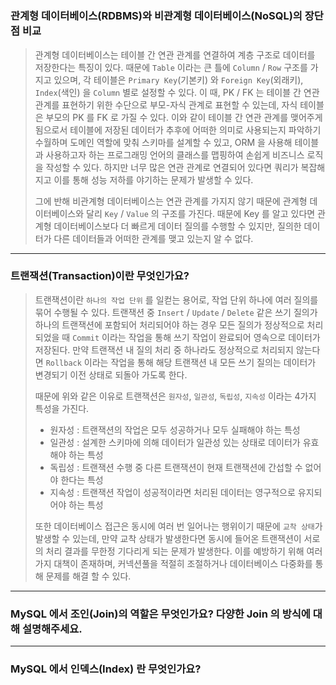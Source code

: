 # 

### 관계형 데이터베이스(RDBMS)와 비관계형 데이터베이스(NoSQL)의 장단점 비교
    
> 관계형 데이터베이스는 테이블 간 연관 관계를 연결하여 계층 구조로 데이터를 저장한다는 특징이 있다. 
때문에 `Table` 이라는 큰 틀에 `Column` / `Row` 구조를 가지고 있으며, 각 테이블은 `Primary Key`(기본키) 와 `Foreign Key`(외래키), `Index`(색인) 을 `Column` 별로 설정할 수 있다. 이 때, PK / FK 는 테이블 간 연관 관계를 표현하기 위한 수단으로 부모-자식 관계로 표현할 수 있는데, 자식 테이블은 부모의 PK 를 FK 로 가질 수 있다. 이와 같이 테이블 간 연관 관계를 맺어주게 됨으로서 테이블에 저장된 데이터가 추후에 어떠한 의미로 사용되는지 파악하기 수월하며 도메인 역할에 맞춰 스키마를 설계할 수 있고, ORM 을 사용해 테이블과 사용하고자 하는 프로그래밍 언어의 클래스를 맵핑하여 손쉽게 비즈니스 로직을 작성할 수 있다. 하지만 너무 많은 연관 관계로 연결되어 있다면 쿼리가 복잡해지고 이를 통해 성능 저하를 야기하는 문제가 발생할 수 있다.
> 
> 그에 반해 비관계형 데이터베이스는 연관 관계를 가지지 않기 때문에 관계형 데이터베이스와 달리 `Key` / `Value` 의 구조를 가진다. 때문에 Key 를 알고 있다면 관계형 데이터베이스보다 더 빠르게 데이터 질의를 수행할 수 있지만, 질의한 데이터가 다른 데이터들과 어떠한 관계를 맺고 있는지 알 수 없다.
> 

---

### 트랜잭션(Transaction)이란 무엇인가요?
    
> 트랜잭션이란 `하나의 작업 단위` 를 일컫는 용어로, 작업 단위 하나에 여러 질의를 묶어 수행될 수 있다. 트랜잭션 중 `Insert` / `Update` / `Delete` 같은 쓰기 질의가 하나의 트랜잭션에 포함되어 처리되어야 하는 경우 모든 질의가 정상적으로 처리 되었을 때 `Commit` 이라는 작업을 통해 쓰기 작업이 완료되어 영속으로 데이터가 저장된다. 만약 트랜잭션 내 질의 처리 중 하나라도 정상적으로 처리되지 않는다면 `Rollback` 이라는 작업을 통해 해당 트랜잭션 내 모든 쓰기 질의는 데이터가 변경되기 이전 상태로 되돌아 가도록 한다.
>     
> 때문에 위와 같은 이유로 트랜잭션은 `원자성`, `일관성`, `독립성`, `지속성` 이라는 4가지 특성을 가진다.
> - 원자성 : 트랜잭션의 작업은 모두 성공하거나 모두 실패해야 하는 특성
> - 일관성 : 설계한 스키마에 의해 데이터가 일관성 있는 상태로 데이터가 유효해야 하는 특성
> - 독립성 : 트랜잭션 수행 중 다른 트랜잭션이 현재 트랜잭션에 간섭할 수 없어야 한다는 특성
> - 지속성 : 트랜잭션 작업이 성공적이라면 처리된 데이터는 영구적으로 유지되어야 하는 특성
>   
> 또한 데이터베이스 접근은 동시에 여러 번 일어나는 행위이기 때문에 `교착 상태`가 발생할 수 있는데, 만약 교착 상태가 발생한다면 동시에 들어온 트랜잭션이 서로의 처리 결과를 무한정 기다리게 되는 문제가 발생한다. 이를 예방하기 위해 여러가지 대책이 존재하며, 커넥션풀을 적절히 조절하거나 데이터베이스 다중화를 통해 문제를 해결 할 수 있다.
>

---

### MySQL 에서 조인(Join)의 역할은 무엇인가요? 다양한 Join 의 방식에 대해 설명해주세요.

> 
> 

---

### MySQL 에서 인덱스(Index) 란 무엇인가요?
